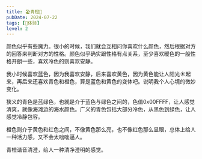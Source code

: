 ```yaml
---
title: 🏖青橙🌅
pubDate: 2024-07-22
tags: [💓体验]
level: 2
---
```


颜色似乎有些魔力。很小的时候，我们就会互相问你喜欢什么颜色，然后根据对方的回答来判断对方的性格。颜色似乎确实跟性格有点关系，至少喜欢暖色的一般性格开朗一些，喜欢冷色的则喜欢安静。

我小时候喜欢蓝色，因为我喜欢安静，后来喜欢黄色，因为黄色能让人阳光☀️起来，再后来还喜欢青色和橙色，算是蓝色和黄色的变体吧。说明我个人心境的微妙变化。

狭义的青色是蓝绿色，也就是介于蓝色与绿色之间的，色值0x00FFFF，让人感觉清爽，就像海滩边的海水颜色。广义的青色包括大部分冷色，从黑色到绿色，让人感觉冷静包容。

橙色则介于黄色和红色之间，不像黄色那么亮，也不像红色那么显眼，总体上给人一种活力感，又不会太咄咄逼人。

青橙谐音清澄，给人一种清净澄明的感觉。
